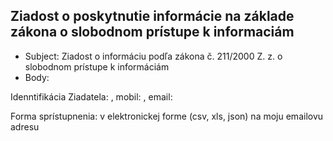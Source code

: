 ## Ziadost o poskytnutie informácie na základe zákona o slobodnom prístupe k informaciám


- Subject: Ziadost o informáciu podľa zákona č. 211/2000 Z. z. o slobodnom prístupe k informáciám
- Body:

Idenntifikácia Ziadatela: <adresa>, mobil: <kontakny mobil>, email: <kontaktny email>

Forma sprístupnenia:  v elektronickej forme (csv, xls, json) na moju emailovu adresu  



 
